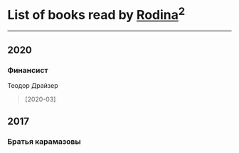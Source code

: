 # List of books read by [Rodina](https://plus.google.com/u/0/116257964632073652332/)<sup>2</sup>
---

## 2020

### Финансист
Теодор Драйзер
> [2020-03] 



## 2017

### Братья карамазовы




